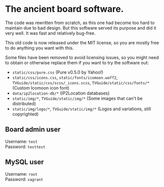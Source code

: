 # The ancient board software.
The code was rewritten from scratch, as this one had become too hard to maintain due to bad design.
But this software served its purpose and did it very well. It was fast and relatively bug-free.

This old code is now released under the MIT license, so you are mostly free to do anything you want with this.

Some files have been removed to avoid licensing issues, so you might need to obtain or otherwise replace them if you want to try the software out:
- `static/css/pure.css` (Pure v0.5.0 by Yahoo!)
- `static/css/icons.css`, `static/fonts/icomoon.woff2`, `TVGuide/static/css/scss/_icons.scss`, `TVGuide/static/css/fonts/*` (Custom Icomoon icon font)
- `data/ip2location-db/*` (IP2Location databases)
- `static/img/*`, `TVGuide/static/img/*` (Some images that can't be distributed)
- `static/img/logo/*`, `TVGuide/static/img/*` (Logos and variations, still copyrighted)

## Board admin user
Username: `test`  
Password: `testtest`

## MySQL user
Username: `root`  
Password: `vagrant`
